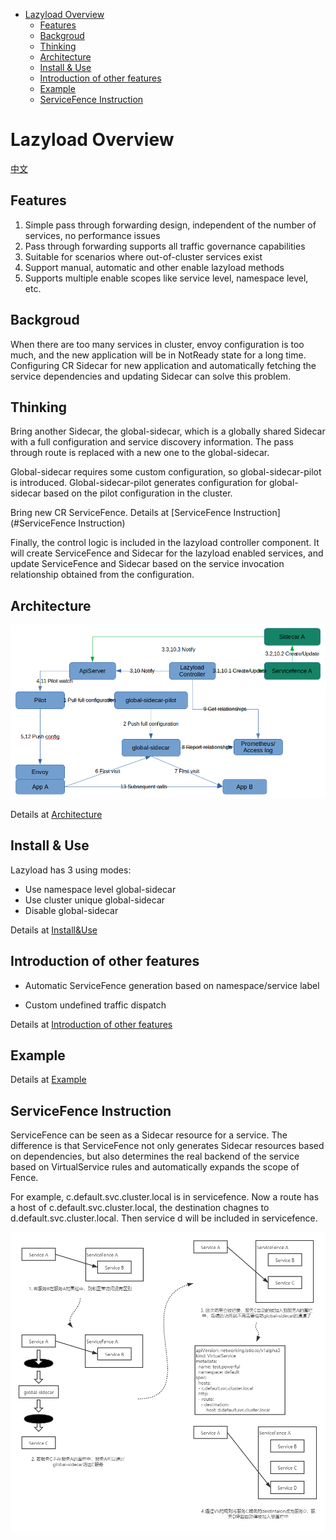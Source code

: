 - [Lazyload Overview](#lazyload-overview)
  - [Features](#features)
  - [Backgroud](#backgroud)
  - [Thinking](#thinking)
  - [Architecture](#architecture)
  - [Install & Use](#install--use)
  - [Introduction of other features](#introduction-of-other-features)
  - [Example](#example)
  - [ServiceFence Instruction](#servicefence-instruction)

# Lazyload Overview



[中文](./README_zh.md)



## Features

1. Simple pass through forwarding design, independent of the number of services, no performance issues
2. Pass through forwarding supports all traffic governance capabilities
3. Suitable for scenarios where out-of-cluster services exist
4. Support manual, automatic and other enable lazyload methods
5. Supports multiple enable scopes like service level, namespace level, etc.



## Backgroud

When there are too many services in cluster, envoy configuration is too much, and the new application will be in NotReady state for a long time. Configuring CR Sidecar for new application and automatically fetching the service dependencies and updating Sidecar can solve this problem.



## Thinking

Bring another Sidecar, the global-sidecar, which is a globally shared Sidecar with a full configuration and service discovery information. The pass through route is replaced with a new one to the global-sidecar.

Global-sidecar requires some custom configuration, so global-sidecar-pilot is introduced. Global-sidecar-pilot generates configuration for global-sidecar based on the pilot configuration in the cluster.

Bring new CR ServiceFence. Details at [ServiceFence Instruction](#ServiceFence Instruction)

Finally, the control logic is included in the lazyload controller component. It will create ServiceFence and Sidecar for the lazyload enabled services, and update ServiceFence and Sidecar based on the service invocation relationship obtained from the configuration.



## Architecture



<img src="./media/lazyload-architecture-2021-10-19-en.png" style="zoom:80%;" />



Details at [Architecture](./lazyload_tutorials.md#Architecture)





## Install & Use

Lazyload has 3 using modes: 

- Use namespace level global-sidecar
- Use cluster unique global-sidecar
- Disable global-sidecar

Details at [Install&Use](./lazyload_tutorials.md#install-and-use)



## Introduction of other features

- Automatic ServiceFence generation based on namespace/service label

- Custom undefined traffic dispatch

Details at [Introduction of other features](./lazyload_tutorials.md#Introduction-of-other-features)



## Example

Details at [Example](./lazyload_tutorials.md#Example)



## ServiceFence Instruction

ServiceFence can be seen as a Sidecar resource for a service. The difference is that ServiceFence not only generates Sidecar resources based on dependencies, but also determines the real backend of the service based on VirtualService rules and automatically expands the scope of Fence.

For example, c.default.svc.cluster.local is in servicefence. Now a route has a host of c.default.svc.cluster.local, the destination chagnes to d.default.svc.cluster.local. Then service d will be included in servicefence.

<img src="./media/ll.png" alt="服务围栏" style="zoom: 67%;" />
